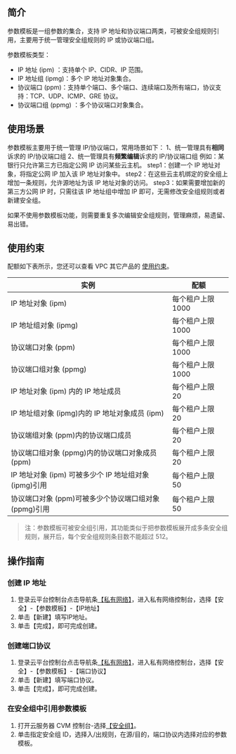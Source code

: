 ﻿## 简介
参数模板是一组参数的集合，支持 IP 地址和协议端口两类，可被安全组规则引用，主要用于统一管理安全组规则的 IP 或协议端口组。

参数模板类型：
- IP 地址 (ipm) ：支持单个 IP、CIDR、IP 范围。
- IP 地址组 (ipmg)：多个 IP 地址对象集合。
- 协议端口 (ppm)：支持单个端口、多个端口、连续端口及所有端口，协议支持：TCP、UDP、ICMP、GRE 协议。
- 协议端口组 (ppmg) ：多个协议端口对象集合。

## 使用场景
参数模板主要用于统一管理 IP/协议端口，常用场景如下：
1、统一管理具有**相同**诉求的 IP/协议端口组
2、统一管理具有**频繁编辑**诉求的 IP/协议端口组
例如：某银行只允许第三方已指定公网 IP 访问某些云主机。
step1：创建一个 IP 地址对象，将指定公网 IP 加入该 IP 地址对象中。
step2：在这些云主机绑定的安全组上增加一条规则，允许源地址为该 IP 地址对象的访问。
step3：如果需要增加新的第三方公网 IP 时，只需往该 IP 地址组中增加 IP 即可，无需修改安全组规则或者新建安全组。

如果不使用参数模板功能，则需要重复多次编辑安全组规则，管理麻烦，易遗留、易出错。


## 使用约束
配额如下表所示，您还可以查看 VPC 其它产品的 [使用约束](http://tce.fsphere.cn/document/product/215/537)。

| 实例 | 配额 | 
|---------|---------|
| IP 地址对象 (ipm)  | 每个租户上限 1000 |
| IP 地址组对象 (ipmg)  |每个租户上限 1000|
| 协议端口对象 (ppm)  | 每个租户上限 1000 |
| 协议端口组对象 (ppmg)  |每个租户上限 1000 |
| IP 地址对象 (ipm) 内的 IP 地址成员 | 每个租户上限 20 |
| IP 地址组对象 (ipmg)内的 IP 地址对象成员 (ipm) | 每个租户上限 20 |
| 协议端组对象 (ppm)内的协议端口成员 | 每个租户上限 20  |
| 协议端口组对象 (ppmg)内的协议端口对象成员 (ppm) | 每个租户上限 20 |
| IP 地址对象 (ipm) 可被多少个 IP 地址组对象 (ipmg)引用 | 每个租户上限 50 |
| 协议端口对象 (ppm)可被多少个协议端口组对象 (ppmg)引用  | 每个租户上限 50  |

>注：参数模板可被安全组引用，其功能类似于把参数模板展开成多条安全组规则，展开后，每个安全组规则条目数不能超过 512。


## 操作指南
### 创建 IP 地址
1) 登录云平台控制台点击导航条[【私有网络】](http://console.tce.fsphere.cn/vpc/vpc?rid=1)，进入私有网络控制台，选择【安全】-【参数模板】-【IP地址】
2) 单击【新建】填写IP地址。
3) 单击【完成】，即可完成创建。

### 创建端口协议
1) 登录云平台控制台点击导航条[【私有网络】](http://console.tce.fsphere.cn/vpc/vpc?rid=1)，进入私有网络控制台，选择【安全】-【参数模板】-【端口协议】
2) 单击【新建】填写端口协议。
3) 单击【完成】，即可完成创建。

### 在安全组中引用参数模板
1) 打开云服务器 CVM 控制台-选择[【安全组】](http://console.tce.fsphere.cn/cvm/securitygroup)。
2) 单击指定安全组 ID，选择入/出规则，在源/目的，端口协议内选择对应的参数模板。
